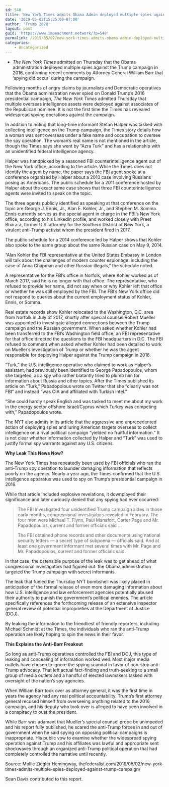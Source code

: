```yaml
---
id: 540
title: 'New York Times admits Obama Admin deployed multiple spies against Trump campaign in 2016'
date: '2019-05-02T15:35:00-07:00'
author: 'Trump 2020'
layout: post
guid: 'https://www.impeachment.network/?p=540'
permalink: /2019/05/02/new-york-times-admits-obama-admin-deployed-multiple-spies-against-trump-campaign-in-2016/
categories:
    - Uncategorized
---
```


- *The New York Times* admitted on Thursday that the Obama administration deployed multiple spies against the Trump campaign in 2016, confirming recent comments by Attorney General William Barr that ‘spying did occur’ during the campaign.

Following months of angry claims by journalists and Democratic operatives that the Obama administration never spied on Donald Trump’s 2016 presidential campaign, *The New York Times* admitted Thursday that multiple overseas intelligence assets were deployed against associates of the Republican nominee. It is not the first time the Times has revealed widespread spying operations against the campaign.

In addition to noting that long-time informant Stefan Halper was tasked with collecting intelligence on the Trump campaign, the Times story details how a woman was sent overseas under a fake name and occupation to oversee the spy operation. The woman’s real name is not mentioned in the article, though the Times says she went by “Azra Turk” and has a relationship with an unidentified federal intelligence agency.

Halper was handpicked by a seasoned FBI counterintelligence agent out of the New York office, according to the article. While the Times does not identify the agent by name, the paper says the FBI agent spoke at a conference organized by Halper about a 2010 case involving Russians posing as Americans. The public schedule for a 2011 conference hosted by Halper about the exact same case shows that three FBI counterintelligence agents were invited to speak on the topic.

The three agents publicly identified as speaking at that conference on the topic are George J. Ennis, Jr., Alan E. Kohler, Jr., and Stephen M. Somma. Ennis currently serves as the special agent in charge in the FBI’s New York office, according to his LinkedIn profile, and worked closely with Preet Bharara, former U.S. attorney for the Southern District of New York, a virulent anti-Trump activist whom the president fired in 2017.

The public schedule for a 2014 conference led by Halper shows that Kohler also spoke to the same group about the same Russian case on May 9, 2014.

“Alan Kohler the FBI representative at the United States Embassy in London will talk about the challenges of modern counter espionage: including the case of Anna Chapman and other Russian illegals,” the schedule noted.

A representative for the FBI’s office in Norfolk, where Kohler worked as of March 2017, said he is no longer with that office. The representative, who refused to provide her name, did not say when or why Kohler left that office or whether he was still employed by the FBI. The FBI’s New York office did not respond to queries about the current employment status of Kohler, Ennis, or Somma.

Real estate records show Kohler relocated to the Washington, D.C. area from Norfolk in July of 2017, shortly after special counsel Robert Mueller was appointed to investigate alleged connections between the Trump campaign and the Russian government. When asked whether Kohler had been transferred to the FBI’s Washington field office, an FBI representative for that office directed the questions to the FBI headquarters in D.C. The FBI refused to comment when asked whether Kohler had been detailed to work on Mueller’s investigation of Trump or whether he was the agent responsible for deploying Halper against the Trump campaign in 2016.

“Turk,” the U.S. intelligence operative who claimed to work as Halper’s assistant, had previously been identified to George Papadopoulos, whom she targeted, as a spy who rather blatantly tried to plumb him for information about Russia and other topics. After the Times published its article on “Turk,” Papadopolous wrote on Twitter that she “clearly was not FBI” and instead “was CIA and affiliated with Turkish intel.”

“She could hardly speak English and was tasked to meet me about my work in the energy sector offshore Israel/Cyprus which Turkey was competing with,” Papadopoulos wrote.

The NYT also admits in its article that the aggressive and unprecedented action of deploying spies and luring American targets overseas to collect intelligence on a rival political campaign “yielded no fruitful information.” It is not clear whether information collected by Halper and “Turk” was used to justify formal spy warrants against any U.S. citizens.

**Why Leak This News Now?**

The New York Times has repeatedly been used by FBI officials who ran the anti-Trump spy operation to launder damaging information that reflects poorly on the agency. Nearly a year ago, the Times confirmed that the U.S. intelligence apparatus was used to spy on Trump’s presidential campaign in 2016.

While that article included explosive revelations, it downplayed their significance and later curiously denied that any spying had ever occurred:

> The FBI investigated four unidentified Trump campaign aides in those early months, congressional investigators revealed in February. The four men were Michael T. Flynn, Paul Manafort, Carter Page and Mr. Papadopoulos, current and former officials said …
> 
> The FBI obtained phone records and other documents using national security letters — a secret type of subpoena — officials said. And at least one government informant met several times with Mr. Page and Mr. Papadopoulos, current and former officials said.

In that case, the ostensible purpose of the leak was to get ahead of what congressional investigators had figured out: the Obama administration targeted the Trump campaign with secret informants.

The leak that fueled the Thursday NYT bombshell was likely placed in anticipation of the formal release of even more damaging information about how U.S. intelligence and law enforcement agencies potentially abused their authority to punish the government’s political enemies. The article specifically references the forthcoming release of an extensive inspector general review of potential improprieties at the Department of Justice (DOJ).

By leaking the information to the friendliest of friendly reporters, including Michael Schmidt at the Times, the individuals who ran the anti-Trump operation are likely hoping to spin the news in their favor.

**This Explains the Anti-Barr Freakout**

So long as anti-Trump operatives controlled the FBI and DOJ, this type of leaking and concealing of information worked well. Most major media outlets have chosen to ignore the spying scandal in favor of non-stop anti-Trump advocacy. That left actual fact-finding and truth-seeking to a small group of media outlets and a handful of elected lawmakers tasked with oversight of the nation’s spy agencies.

When William Barr took over as attorney general, it was the first time in years the agency had any real political accountability. Trump’s first attorney general recused himself from overseeing anything related to the 2016 campaign, and his deputy who took over is alleged to have been involved in a conspiracy to oust the president.

While Barr was adamant that Mueller’s special counsel probe be unimpeded and his report fully published, he scared the anti-Trump forces in and out of government when he said spying on opposing political campaigns is inappropriate. His public vow to examine whether the widespread spying operation against Trump and his affiliates was lawful and appropriate sent shockwaves through an organized anti-Trump political operation that had completely controlled the narrative until recently.

Source: Mollie Ziegler Hemingway, thefederalist.com/2019/05/02/new-york-times-admits-multiple-spies-deployed-against-trump-campaign/

Sean Davis contributed to this report.